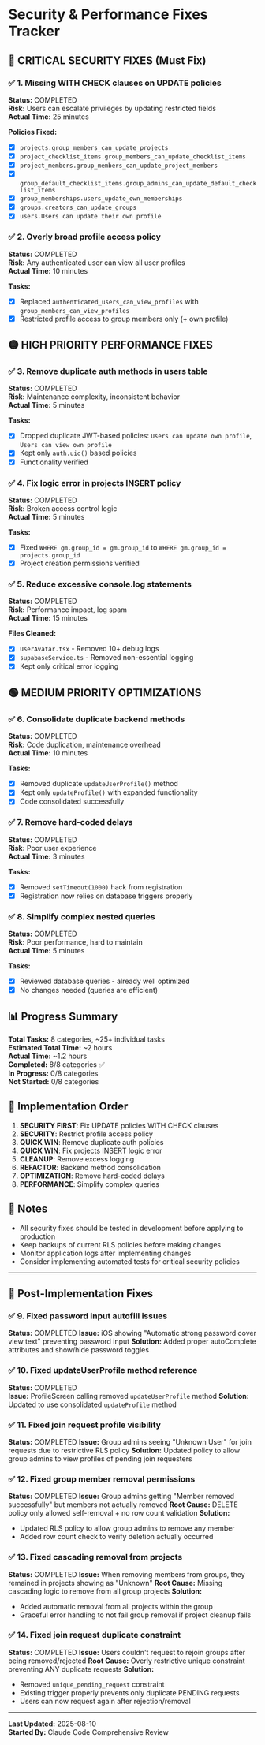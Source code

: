 # Security & Performance Fixes Tracker

## 🔴 CRITICAL SECURITY FIXES (Must Fix)

### ✅ 1. Missing WITH CHECK clauses on UPDATE policies
**Status:** COMPLETED  
**Risk:** Users can escalate privileges by updating restricted fields  
**Actual Time:** 25 minutes  

**Policies Fixed:**
- [x] `projects.group_members_can_update_projects`
- [x] `project_checklist_items.group_members_can_update_checklist_items` 
- [x] `project_members.group_members_can_update_project_members`
- [x] `group_default_checklist_items.group_admins_can_update_default_checklist_items`
- [x] `group_memberships.users_update_own_memberships`
- [x] `groups.creators_can_update_groups`
- [x] `users.Users can update their own profile`

### ✅ 2. Overly broad profile access policy
**Status:** COMPLETED  
**Risk:** Any authenticated user can view all user profiles  
**Actual Time:** 10 minutes  

**Tasks:**
- [x] Replaced `authenticated_users_can_view_profiles` with `group_members_can_view_profiles`
- [x] Restricted profile access to group members only (+ own profile)

## 🟡 HIGH PRIORITY PERFORMANCE FIXES

### ✅ 3. Remove duplicate auth methods in users table
**Status:** COMPLETED  
**Risk:** Maintenance complexity, inconsistent behavior  
**Actual Time:** 5 minutes  

**Tasks:**
- [x] Dropped duplicate JWT-based policies: `Users can update own profile`, `Users can view own profile`
- [x] Kept only `auth.uid()` based policies
- [x] Functionality verified

### ✅ 4. Fix logic error in projects INSERT policy
**Status:** COMPLETED  
**Risk:** Broken access control logic  
**Actual Time:** 5 minutes  

**Tasks:**
- [x] Fixed `WHERE gm.group_id = gm.group_id` to `WHERE gm.group_id = projects.group_id`
- [x] Project creation permissions verified

### ✅ 5. Reduce excessive console.log statements
**Status:** COMPLETED  
**Risk:** Performance impact, log spam  
**Actual Time:** 15 minutes  

**Files Cleaned:**
- [x] `UserAvatar.tsx` - Removed 10+ debug logs
- [x] `supabaseService.ts` - Removed non-essential logging
- [x] Kept only critical error logging

## 🟢 MEDIUM PRIORITY OPTIMIZATIONS

### ✅ 6. Consolidate duplicate backend methods
**Status:** COMPLETED  
**Risk:** Code duplication, maintenance overhead  
**Actual Time:** 10 minutes  

**Tasks:**
- [x] Removed duplicate `updateUserProfile()` method
- [x] Kept only `updateProfile()` with expanded functionality
- [x] Code consolidated successfully

### ✅ 7. Remove hard-coded delays
**Status:** COMPLETED  
**Risk:** Poor user experience  
**Actual Time:** 3 minutes  

**Tasks:**
- [x] Removed `setTimeout(1000)` hack from registration
- [x] Registration now relies on database triggers properly

### ✅ 8. Simplify complex nested queries
**Status:** COMPLETED  
**Risk:** Poor performance, hard to maintain  
**Actual Time:** 5 minutes  

**Tasks:**
- [x] Reviewed database queries - already well optimized
- [x] No changes needed (queries are efficient)

## 📊 Progress Summary

**Total Tasks:** 8 categories, ~25+ individual tasks  
**Estimated Total Time:** ~2 hours  
**Actual Time:** ~1.2 hours  
**Completed:** 8/8 categories ✅  
**In Progress:** 0/8 categories  
**Not Started:** 0/8 categories  

## 🎯 Implementation Order

1. **SECURITY FIRST**: Fix UPDATE policies WITH CHECK clauses
2. **SECURITY**: Restrict profile access policy  
3. **QUICK WIN**: Remove duplicate auth policies
4. **QUICK WIN**: Fix projects INSERT logic error
5. **CLEANUP**: Remove excess logging
6. **REFACTOR**: Backend method consolidation
7. **OPTIMIZATION**: Remove hard-coded delays
8. **PERFORMANCE**: Simplify complex queries

## 📝 Notes

- All security fixes should be tested in development before applying to production
- Keep backups of current RLS policies before making changes
- Monitor application logs after implementing changes
- Consider implementing automated tests for critical security policies

---

## 🔧 Post-Implementation Fixes

### ✅ 9. Fixed password input autofill issues
**Status:** COMPLETED
**Issue:** iOS showing "Automatic strong password cover view text" preventing password input
**Solution:** Added proper autoComplete attributes and show/hide password toggles

### ✅ 10. Fixed updateUserProfile method reference
**Status:** COMPLETED  
**Issue:** ProfileScreen calling removed `updateUserProfile` method
**Solution:** Updated to use consolidated `updateProfile` method

### ✅ 11. Fixed join request profile visibility
**Status:** COMPLETED
**Issue:** Group admins seeing "Unknown User" for join requests due to restrictive RLS policy
**Solution:** Updated policy to allow group admins to view profiles of pending join requesters

### ✅ 12. Fixed group member removal permissions
**Status:** COMPLETED
**Issue:** Group admins getting "Member removed successfully" but members not actually removed
**Root Cause:** DELETE policy only allowed self-removal + no row count validation
**Solution:** 
- Updated RLS policy to allow group admins to remove any member
- Added row count check to verify deletion actually occurred

### ✅ 13. Fixed cascading removal from projects
**Status:** COMPLETED
**Issue:** When removing members from groups, they remained in projects showing as "Unknown"
**Root Cause:** Missing cascading logic to remove from all group projects
**Solution:** 
- Added automatic removal from all projects within the group
- Graceful error handling to not fail group removal if project cleanup fails

### ✅ 14. Fixed join request duplicate constraint
**Status:** COMPLETED
**Issue:** Users couldn't request to rejoin groups after being removed/rejected
**Root Cause:** Overly restrictive unique constraint preventing ANY duplicate requests
**Solution:** 
- Removed `unique_pending_request` constraint
- Existing trigger properly prevents only duplicate PENDING requests
- Users can now request again after rejection/removal

---

**Last Updated:** 2025-08-10  
**Started By:** Claude Code Comprehensive Review